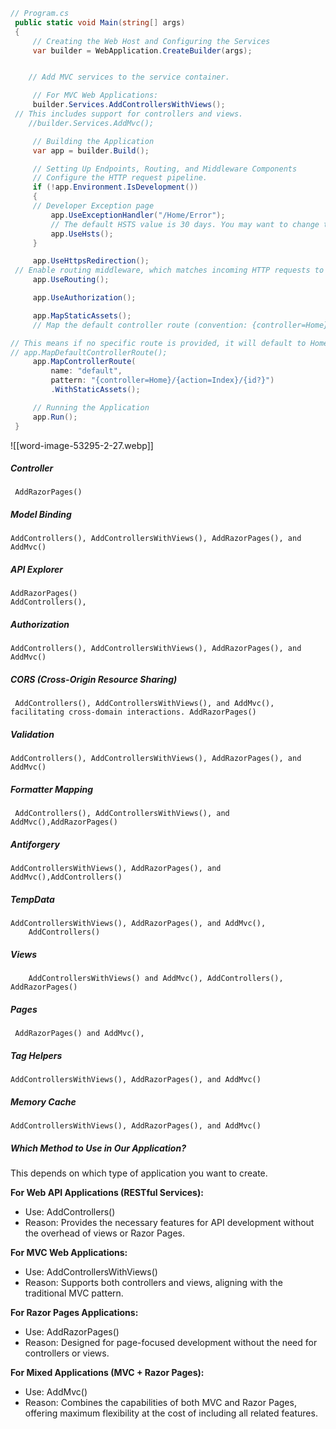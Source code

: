 

```C#
// Program.cs
 public static void Main(string[] args)
 {
     // Creating the Web Host and Configuring the Services 
     var builder = WebApplication.CreateBuilder(args);


	// Add MVC services to the service container.

     // For MVC Web Applications:
     builder.Services.AddControllersWithViews();
 // This includes support for controllers and views.
	//builder.Services.AddMvc();

     // Building the Application
     var app = builder.Build();

     // Setting Up Endpoints, Routing, and Middleware Components
     // Configure the HTTP request pipeline.
     if (!app.Environment.IsDevelopment())
     {
     // Developer Exception page 
         app.UseExceptionHandler("/Home/Error");
         // The default HSTS value is 30 days. You may want to change this for production scenarios, see https://aka.ms/aspnetcore-hsts.
         app.UseHsts();
     }

     app.UseHttpsRedirection();
 // Enable routing middleware, which matches incoming HTTP requests to endpoints defined in the application
     app.UseRouting();

     app.UseAuthorization();

     app.MapStaticAssets();
     // Map the default controller route (convention: {controller=Home}/{action=Index}/{id?})

// This means if no specific route is provided, it will default to HomeController and Index action
// app.MapDefaultControllerRoute();
     app.MapControllerRoute(
         name: "default",
         pattern: "{controller=Home}/{action=Index}/{id?}")
         .WithStaticAssets();

     // Running the Application
     app.Run();
 }
```


![[word-image-53295-2-27.webp]]

##### **Controller**
	 AddRazorPages()
##### **Model Binding**
	AddControllers(), AddControllersWithViews(), AddRazorPages(), and AddMvc()
##### **API Explorer**
	AddRazorPages()
	AddControllers(),
##### **Authorization**
	AddControllers(), AddControllersWithViews(), AddRazorPages(), and AddMvc()
##### **CORS (Cross-Origin Resource Sharing)**
	 AddControllers(), AddControllersWithViews(), and AddMvc(), facilitating cross-domain interactions. AddRazorPages()
##### **Validation**
	AddControllers(), AddControllersWithViews(), AddRazorPages(), and AddMvc()

##### **Formatter Mapping**

	 AddControllers(), AddControllersWithViews(), and AddMvc(),AddRazorPages()
##### **Antiforgery**
	AddControllersWithViews(), AddRazorPages(), and AddMvc(),AddControllers()

##### **TempData**
	AddControllersWithViews(), AddRazorPages(), and AddMvc(),
		AddControllers()

##### **Views**
		AddControllersWithViews() and AddMvc(), AddControllers(), AddRazorPages()
##### **Pages**
	 AddRazorPages() and AddMvc(), 
##### **Tag Helpers**
	AddControllersWithViews(), AddRazorPages(), and AddMvc()
##### **Memory Cache**
	AddControllersWithViews(), AddRazorPages(), and AddMvc()


##### **Which Method to Use in Our Application?**

This depends on which type of application you want to create.

**For Web API Applications (RESTful Services):**

- Use: AddControllers()
- Reason: Provides the necessary features for API development without the overhead of views or Razor Pages.

**For MVC Web Applications:**

- Use: AddControllersWithViews()
- Reason: Supports both controllers and views, aligning with the traditional MVC pattern.

**For Razor Pages Applications:**

- Use: AddRazorPages()
- Reason: Designed for page-focused development without the need for controllers or views.

**For Mixed Applications (MVC + Razor Pages):**

- Use: AddMvc()
- Reason: Combines the capabilities of both MVC and Razor Pages, offering maximum flexibility at the cost of including all related features.
